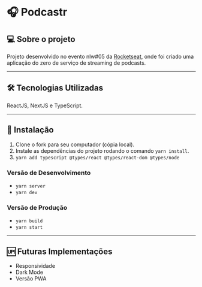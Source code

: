 # 🎧 Podcastr

## 💻 Sobre o projeto

Projeto desenvolvido no evento nlw#05 da [Rocketseat](https://rocketseat.com.br/), onde foi criado uma aplicação do zero de serviço de streaming de podcasts.

---

## 🛠️ Tecnologias Utilizadas

ReactJS, NextJS e TypeScript.

---

## 🚀 Instalação

1. Clone o fork para seu computador (cópia local).
2. Instale as dependências do projeto rodando o comando `yarn install`.
3. `yarn add typescript @types/react @types/react-dom @types/node`

### Versão de Desenvolvimento

* `yarn server`
* `yarn dev`

### Versão de Produção

* `yarn build`
* `yarn start`

---

## 🆙 Futuras Implementações

* Responsividade
* Dark Mode
* Versão PWA